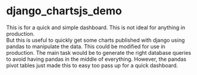 # django_chartsjs_demo
This is for a quick and simple dashboard. This is not ideal for anything in production.  
But this is useful to quickly get some charts published with django using pandas to manipulate the data.
This could be modified for use in production.  The main task would be to generate the right database 
queries to avoid having pandas in the middle of everything.  However, the pandas pivot tables just made
this to easy too pass up for a quick dashboard.
